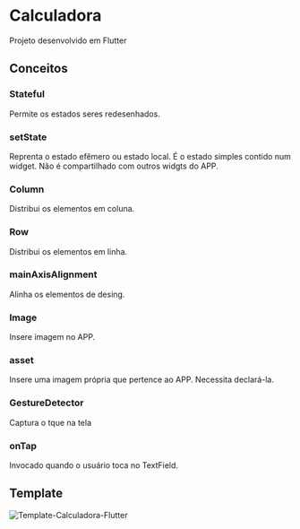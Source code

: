 # Calculadora

Projeto desenvolvido em Flutter

## Conceitos
### Stateful
Permite os estados seres redesenhados.
### setState
Reprenta o estado efêmero ou estado local. É o estado simples contido num widget.
Não é compartilhado com outros widgts do APP.
### Column
Distribui os elementos em coluna.
### Row
Distribui os elementos em linha.
### mainAxisAlignment
Alinha os elementos de desing.
### Image
Insere imagem no APP.
### asset
Insere uma imagem própria que pertence ao APP. Necessita declará-la.
### GestureDetector
Captura o tque na tela
### onTap
Invocado quando o usuário toca no TextField.

## Template

![Template-Calculadora-Flutter](https://user-images.githubusercontent.com/103151779/231333563-6d3e264a-cd86-402d-bd60-e0657fd9ff15.png)
